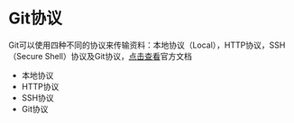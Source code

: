 # Git协议

Git可以使用四种不同的协议来传输资料：本地协议（Local），HTTP协议，SSH（Secure Shell）协议及Git协议，[点击查看](https://git-scm.com/book/zh/v2/%E6%9C%8D%E5%8A%A1%E5%99%A8%E4%B8%8A%E7%9A%84-Git-%E5%8D%8F%E8%AE%AE)官方文档

- 本地协议
- HTTP协议
- SSH协议
- Git协议